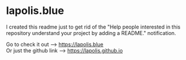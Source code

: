 # lapolis.blue
I created this readme just to get rid of the "Help people interested in this repository understand your project by adding a README." notification.

Go to check it out --> https://lapolis.blue  
Or just the github link --> https://lapolis.github.io
